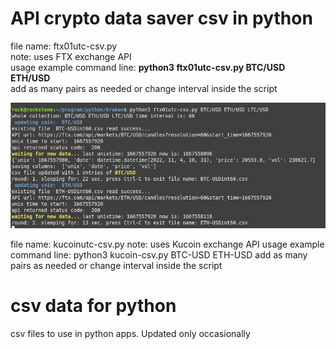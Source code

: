 # API crypto data saver csv in python
file name: ftx01utc-csv.py  
note: uses FTX exchange API  
usage example command line: **python3 ftx01utc-csv.py BTC/USD ETH/USD**    
add as many pairs as needed or change interval inside the script  

![](https://github.com/econexpert/dataforpython/blob/main/images/coinpricecsvsaver.jpg)

file name: kucoinutc-csv.py
note: uses Kucoin exchange API
usage example command line: python3 kucoin-csv.py BTC-USD ETH-USD
add as many pairs as needed or change interval inside the script


# csv data for python
csv files to use in python apps. Updated only occasionally

